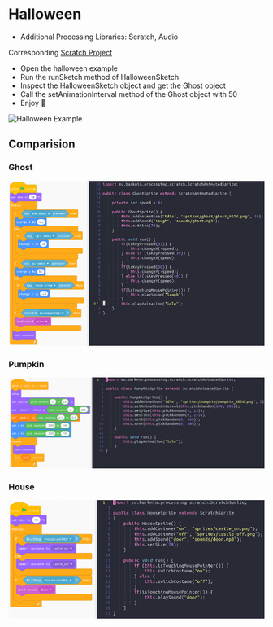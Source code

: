 # Halloween

* Additional Processing Libraries: Scratch, Audio

Corresponding [Scratch Project](https://scratch.mit.edu/projects/338613208/)

* Open the halloween example
* Run the runSketch method of HalloweenSketch
* Inspect the HalloweenSketch object and get the Ghost object
* Call the setAnimationInterval method of the Ghost object with 50
* Enjoy :running:

![Halloween Example](https://github.com/mikebarkmin/bluej-processing/raw/master/.github/halloween.gif)

## Comparision

### Ghost

![Ghost code](.github/ghost.png)

### Pumpkin

![Pumpkin code](.github/pumpkin.png)

### House

![House code](.github/house.png)
